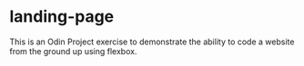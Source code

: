 # landing-page
This is an Odin Project exercise to demonstrate the ability to code a website from the ground up using flexbox.
